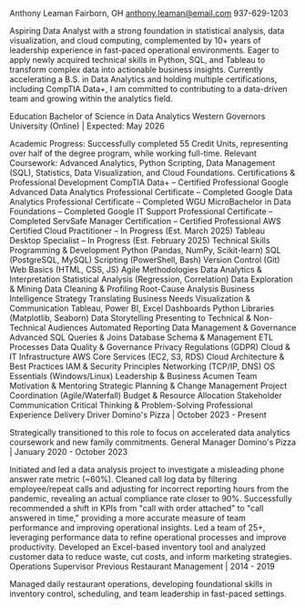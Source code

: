 Anthony Leaman
Fairborn, OH
anthony.leaman@email.com
937-629-1203


Aspiring Data Analyst with a strong foundation in statistical analysis, data visualization, and cloud computing, complemented by 10+ years of leadership experience in fast-paced operational environments. Eager to apply newly acquired technical skills in Python, SQL, and Tableau to transform complex data into actionable business insights. Currently accelerating a B.S. in Data Analytics and holding multiple certifications, including CompTIA Data+, I am committed to contributing to a data-driven team and growing within the analytics field.

Education
Bachelor of Science in Data Analytics
Western Governors University (Online) | Expected: May 2026

Academic Progress: Successfully completed 55 Credit Units, representing over half of the degree program, while working full-time.
Relevant Coursework: Advanced Analytics, Python Scripting, Data Management (SQL), Statistics, Data Visualization, and Cloud Foundations.
Certifications & Professional Development
CompTIA Data+ – Certified Professional
Google Advanced Data Analytics Professional Certificate – Completed
Google Data Analytics Professional Certificate – Completed
WGU MicroBachelor in Data Foundations – Completed
Google IT Support Professional Certificate – Completed
ServSafe Manager Certification – Certified Professional
AWS Certified Cloud Practitioner – In Progress (Est. March 2025)
Tableau Desktop Specialist – In Progress (Est. February 2025)
Technical Skills
Programming & Development
Python (Pandas, NumPy, Scikit-learn)
SQL (PostgreSQL, MySQL)
Scripting (PowerShell, Bash)
Version Control (Git)
Web Basics (HTML, CSS, JS)
Agile Methodologies
Data Analytics & Interpretation
Statistical Analysis (Regression, Correlation)
Data Exploration & Mining
Data Cleaning & Profiling
Root-Cause Analysis
Business Intelligence Strategy
Translating Business Needs
Visualization & Communication
Tableau, Power BI, Excel Dashboards
Python Libraries (Matplotlib, Seaborn)
Data Storytelling
Presenting to Technical & Non-Technical Audiences
Automated Reporting
Data Management & Governance
Advanced SQL Queries & Joins
Database Schema & Management
ETL Processes
Data Quality & Governance
Privacy Regulations (GDPR)
Cloud & IT Infrastructure
AWS Core Services (EC2, S3, RDS)
Cloud Architecture & Best Practices
IAM & Security Principles
Networking (TCP/IP, DNS)
OS Essentials (Windows/Linux)
Leadership & Business Acumen
Team Motivation & Mentoring
Strategic Planning & Change Management
Project Coordination (Agile/Waterfall)
Budget & Resource Allocation
Stakeholder Communication
Critical Thinking & Problem-Solving
Professional Experience
Delivery Driver
Domino's Pizza | October 2023 - Present

Strategically transitioned to this role to focus on accelerated data analytics coursework and new family commitments.
General Manager
Domino's Pizza | January 2020 - October 2023

Initiated and led a data analysis project to investigate a misleading phone answer rate metric (~60%). Cleaned call log data by filtering employee/repeat calls and adjusting for incorrect reporting hours from the pandemic, revealing an actual compliance rate closer to 90%.
Successfully recommended a shift in KPIs from "call with order attached" to "call answered in time," providing a more accurate measure of team performance and improving operational insights.
Led a team of 25+, leveraging performance data to refine operational processes and improve productivity.
Developed an Excel-based inventory tool and analyzed customer data to reduce waste, cut costs, and inform marketing strategies.
Operations Supervisor
Previous Restaurant Management | 2014 - 2019

Managed daily restaurant operations, developing foundational skills in inventory control, scheduling, and team leadership in fast-paced settings.
